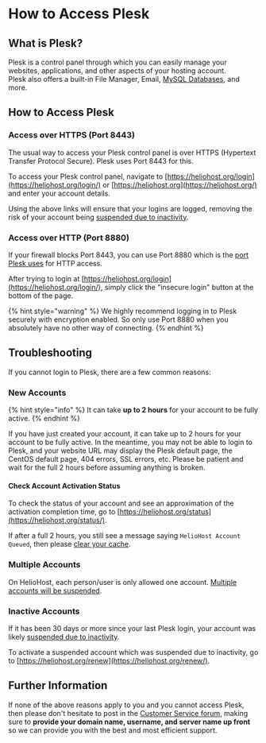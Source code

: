 # How to Access Plesk

## What is Plesk?

Plesk is a control panel through which you can easily manage your websites, applications, and other aspects of your hosting account.  
Plesk also offers a built-in File Manager, Email, [MySQL Databases](../management/mysql.md), and more.

## How to Access Plesk

### Access over HTTPS (Port 8443)

The usual way to access your Plesk control panel is over HTTPS (Hypertext Transfer Protocol Secure). Plesk uses Port 8443 for this. 

To access your Plesk control panel, navigate to [https://heliohost.org/login](https://heliohost.org/login/) or [https://heliohost.org](https://heliohost.org/) and enter your account details. 

Using the above links will ensure that your logins are logged, removing the risk of your account being [suspended due to inactivity](../accounts/suspension-policy.md#inactivity-policy).

### Access over HTTP (Port 8880)

If your firewall blocks Port 8443, you can use Port 8880 which is the [port Plesk uses](https://docs.plesk.com/en-US/obsidian/administrator-guide/plesk-administration/ports-used-by-plesk.64950/) for HTTP access.  

After trying to login at [https://heliohost.org/login](https://heliohost.org/login/), simply click the "insecure login" button at the bottom of the page.  

{% hint style="warning" %}
We highly recommend logging in to Plesk securely with encryption enabled. So only use Port 8880 when you absolutely have no other way of connecting.
{% endhint %}

## Troubleshooting

If you cannot login to Plesk, there are a few common reasons:

### New Accounts

{% hint style="info" %}
It can take **up to 2 hours** for your account to be fully active.
{% endhint %}

If you have just created your account, it can take up to 2 hours for your account to be fully active. In the meantime, you may not be able to login to Plesk, and your website URL may display the Plesk default page, the CentOS default page, 404 errors, SSL errors, etc. Please be patient and wait for the full 2 hours before assuming anything is broken.

#### Check Account Activation Status

To check the status of your account and see an approximation of the activation completion time, go to [https://heliohost.org/status](https://heliohost.org/status/).

If after a full 2 hours, you still see a message saying `HelioHost Account Queued`, then please [clear your cache](../misc/clear-your-cache.md).

### Multiple Accounts

On HelioHost, each person/user is only allowed one account. [Multiple accounts will be suspended](../accounts/suspension-policy.md#duplicate-accounts).

### Inactive Accounts

If it has been 30 days or more since your last Plesk login, your account was likely [suspended due to inactivity](../accounts/suspension-policy.md#inactivity-policy).

To activate a suspended account which was suspended due to inactivity, go to [https://heliohost.org/renew](https://heliohost.org/renew/).

## Further Information

If none of the above reasons apply to you and you cannot access Plesk, then please don't hesitate to post in the [Customer Service forum](https://www.helionet.org/index/forum/81-suspended-and-queued-accounts/), making sure to **provide your domain name, username, and server name up front** so we can provide you with the best and most efficient support.